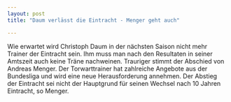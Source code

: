 ```yaml
---
layout: post
title: "Daum verlässt die Eintracht - Menger geht auch"

---
```


Wie erwartet wird Christoph Daum in der nächsten Saison nicht mehr Trainer der Eintracht sein. Ihm muss man nach den Resultaten in seiner Amtszeit auch keine Träne nachweinen. Trauriger stimmt der Abschied von Andreas Menger. Der Torwarttrainer hat zahlreiche Angebote aus der Bundesliga und wird eine neue Herausforderung annehmen. Der Abstieg der Eintracht sei nicht der Hauptgrund für seinen Wechsel nach 10 Jahren Eintracht, so Menger.


